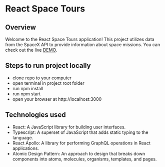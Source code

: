 # React Space Tours

## Overview

Welcome to the React Space Tours application! 
This project utilizes data from the SpaceX API to provide information about space missions. 
You can check out the live [DEMO](https://yuliabakun.github.io/react_space-tours/).

## Steps to run project locally

* clone repo to your computer
* open terminal in project root folder
* run npm install
* run npm start
* open your browser at http://localhost:3000

## Technologies used

* React: A JavaScript library for building user interfaces.
* Typescript: A superset of JavaScript that adds static typing to the language.
* React Apollo: A library for performing GraphQL operations in React applications.
* Atomic Design Pattern: An approach to design that breaks down components into atoms, molecules, organisms, templates, and pages.
